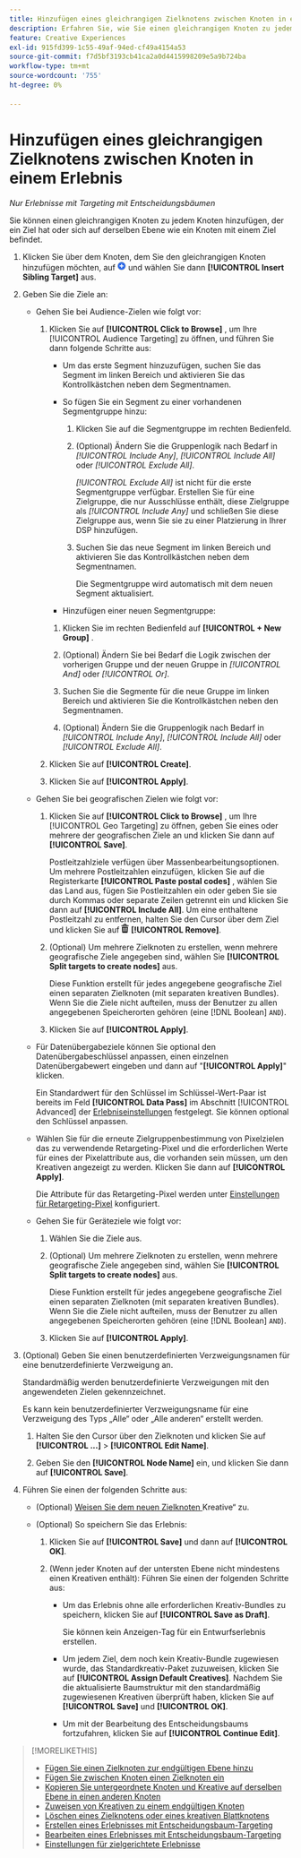 ```yaml
---
title: Hinzufügen eines gleichrangigen Zielknotens zwischen Knoten in einem Erlebnis
description: Erfahren Sie, wie Sie einen gleichrangigen Knoten zu jedem Knoten hinzufügen, der ein Ziel hat oder sich auf derselben Ebene wie ein Knoten mit einem Ziel befindet.
feature: Creative Experiences
exl-id: 915fd399-1c55-49af-94ed-cf49a4154a53
source-git-commit: f7d5bf3193cb41ca2a0d4415998209e5a9b724ba
workflow-type: tm+mt
source-wordcount: '755'
ht-degree: 0%

---
```


# Hinzufügen eines gleichrangigen Zielknotens zwischen Knoten in einem Erlebnis

*Nur Erlebnisse mit Targeting mit Entscheidungsbäumen*

Sie können einen gleichrangigen Knoten zu jedem Knoten hinzufügen, der ein Ziel hat oder sich auf derselben Ebene wie ein Knoten mit einem Ziel befindet.

<!-- 1. Open the decision tree:

In a new experience

In an existing experience,
 -->

1. Klicken Sie über dem Knoten, dem Sie den gleichrangigen Knoten hinzufügen möchten, auf ![Hinzufügen](/help/creative/assets/add.png "Hinzufügen") und wählen Sie dann **[!UICONTROL Insert Sibling Target]** aus.

1. Geben Sie die Ziele an:

   * Gehen Sie bei Audience-Zielen wie folgt vor:

      1. Klicken Sie auf **[!UICONTROL Click to Browse]** , um Ihre [!UICONTROL Audience Targeting] zu öffnen, und führen Sie dann folgende Schritte aus:

         * Um das erste Segment hinzuzufügen, suchen Sie das Segment im linken Bereich und aktivieren Sie das Kontrollkästchen neben dem Segmentnamen.

         * So fügen Sie ein Segment zu einer vorhandenen Segmentgruppe hinzu:

            1. Klicken Sie auf die Segmentgruppe im rechten Bedienfeld.

            1. (Optional) Ändern Sie die Gruppenlogik nach Bedarf in *[!UICONTROL Include Any]*, *[!UICONTROL Include All]* oder *[!UICONTROL Exclude All]*.

               *[!UICONTROL Exclude All]* ist nicht für die erste Segmentgruppe verfügbar. Erstellen Sie für eine Zielgruppe, die nur Ausschlüsse enthält, diese Zielgruppe als *[!UICONTROL Include Any]* und schließen Sie diese Zielgruppe aus, wenn Sie sie zu einer Platzierung in Ihrer DSP hinzufügen.

            1. Suchen Sie das neue Segment im linken Bereich und aktivieren Sie das Kontrollkästchen neben dem Segmentnamen.

               Die Segmentgruppe wird automatisch mit dem neuen Segment aktualisiert.

         * Hinzufügen einer neuen Segmentgruppe:

         1. Klicken Sie im rechten Bedienfeld auf **[!UICONTROL + New Group]** .

         1. (Optional) Ändern Sie bei Bedarf die Logik zwischen der vorherigen Gruppe und der neuen Gruppe in *[!UICONTROL And]* oder *[!UICONTROL Or]*.

         1. Suchen Sie die Segmente für die neue Gruppe im linken Bereich und aktivieren Sie die Kontrollkästchen neben den Segmentnamen.

         1. (Optional) Ändern Sie die Gruppenlogik nach Bedarf in *[!UICONTROL Include Any]*, *[!UICONTROL Include All]* oder *[!UICONTROL Exclude All]*.

      1. Klicken Sie auf **[!UICONTROL Create]**.

      1. Klicken Sie auf **[!UICONTROL Apply]**.

   * Gehen Sie bei geografischen Zielen wie folgt vor:

      1. Klicken Sie auf **[!UICONTROL Click to Browse]** , um Ihre [!UICONTROL Geo Targeting] zu öffnen, geben Sie eines oder mehrere der geografischen Ziele an und klicken Sie dann auf **[!UICONTROL Save]**.

         Postleitzahlziele verfügen über Massenbearbeitungsoptionen. Um mehrere Postleitzahlen einzufügen, klicken Sie auf die Registerkarte **[!UICONTROL Paste postal codes]** , wählen Sie das Land aus, fügen Sie Postleitzahlen ein oder geben Sie sie durch Kommas oder separate Zeilen getrennt ein und klicken Sie dann auf **[!UICONTROL Include All]**. Um eine enthaltene Postleitzahl zu entfernen, halten Sie den Cursor über dem Ziel und klicken Sie auf ![Entfernen](/help/creative/assets/delete.png "Entfernen") **[!UICONTROL Remove]**.

      1. (Optional) Um mehrere Zielknoten zu erstellen, wenn mehrere geografische Ziele angegeben sind, wählen Sie **[!UICONTROL Split targets to create nodes]** aus.

         Diese Funktion erstellt für jedes angegebene geografische Ziel einen separaten Zielknoten (mit separaten kreativen Bundles). Wenn Sie die Ziele nicht aufteilen, muss der Benutzer zu allen angegebenen Speicherorten gehören (eine [!DNL Boolean] `AND`).

      1. Klicken Sie auf **[!UICONTROL Apply]**.

   * Für Datenübergabeziele können Sie optional den Datenübergabeschlüssel anpassen, einen einzelnen Datenübergabewert eingeben und dann auf &quot;**[!UICONTROL Apply]**&quot; klicken.

     Ein Standardwert für den Schlüssel im Schlüssel-Wert-Paar ist bereits im Feld **[!UICONTROL Data Pass]** im Abschnitt [!UICONTROL Advanced] der [Erlebniseinstellungen](experience-settings-targeting.md) festgelegt. Sie können optional den Schlüssel anpassen.

   * Wählen Sie für die erneute Zielgruppenbestimmung von Pixelzielen das zu verwendende Retargeting-Pixel und die erforderlichen Werte für eines der Pixelattribute aus, die vorhanden sein müssen, um den Kreativen angezeigt zu werden. Klicken Sie dann auf **[!UICONTROL Apply]**.

     Die Attribute für das Retargeting-Pixel werden unter [Einstellungen für Retargeting-Pixel](/help/creative/pixels/retargeting-pixel-manage.md) konfiguriert.

   * Gehen Sie für Geräteziele wie folgt vor:

      1. Wählen Sie die Ziele aus.

      1. (Optional) Um mehrere Zielknoten zu erstellen, wenn mehrere geografische Ziele angegeben sind, wählen Sie **[!UICONTROL Split targets to create nodes]** aus.

         Diese Funktion erstellt für jedes angegebene geografische Ziel einen separaten Zielknoten (mit separaten kreativen Bundles). Wenn Sie die Ziele nicht aufteilen, muss der Benutzer zu allen angegebenen Speicherorten gehören (eine [!DNL Boolean] `AND`).

      1. Klicken Sie auf **[!UICONTROL Apply]**.

1. (Optional) Geben Sie einen benutzerdefinierten Verzweigungsnamen für eine benutzerdefinierte Verzweigung an.

   Standardmäßig werden benutzerdefinierte Verzweigungen mit den angewendeten Zielen gekennzeichnet.

   Es kann kein benutzerdefinierter Verzweigungsname für eine Verzweigung des Typs „Alle“ oder „Alle anderen“ erstellt werden.

   1. Halten Sie den Cursor über den Zielknoten und klicken Sie auf **[!UICONTROL ...]** > **[!UICONTROL Edit Name]**.

   1. Geben Sie den **[!UICONTROL Node Name]** ein, und klicken Sie dann auf **[!UICONTROL Save]**.

1. Führen Sie einen der folgenden Schritte aus:

   * (Optional) [Weisen Sie dem neuen Zielknoten ](experience-assign-creative-bundles.md)Kreative“ zu.

   * (Optional) So speichern Sie das Erlebnis:

      1. Klicken Sie auf **[!UICONTROL Save]** und dann auf **[!UICONTROL OK]**.

      1. (Wenn jeder Knoten auf der untersten Ebene nicht mindestens einen Kreativen enthält): Führen Sie einen der folgenden Schritte aus:

         * Um das Erlebnis ohne alle erforderlichen Kreativ-Bundles zu speichern, klicken Sie auf **[!UICONTROL Save as Draft]**.

           Sie können kein Anzeigen-Tag für ein Entwurfserlebnis erstellen.

         * Um jedem Ziel, dem noch kein Kreativ-Bundle zugewiesen wurde, das Standardkreativ-Paket zuzuweisen, klicken Sie auf **[!UICONTROL Assign Default Creatives]**. Nachdem Sie die aktualisierte Baumstruktur mit den standardmäßig zugewiesenen Kreativen überprüft haben, klicken Sie auf **[!UICONTROL Save]** und **[!UICONTROL OK]**.

         * Um mit der Bearbeitung des Entscheidungsbaums fortzufahren, klicken Sie auf **[!UICONTROL Continue Edit]**.

>[!MORELIKETHIS]
>
>* [Fügen Sie einen Zielknoten zur endgültigen Ebene hinzu](experience-target-node-add-final.md)
>* [Fügen Sie zwischen Knoten einen Zielknoten ein](experience-target-node-add-inner.md)
>* [Kopieren Sie untergeordnete Knoten und Kreative auf derselben Ebene in einen anderen Knoten](experience-target-node-copy.md)
>* [Zuweisen von Kreativen zu einem endgültigen Knoten](experience-assign-creative-bundles.md)
>* [Löschen eines Zielknotens oder eines kreativen Blattknotens](/help/creative/experiences/experience-target-node-delete.md)
>* [Erstellen eines Erlebnisses mit Entscheidungsbaum-Targeting](experience-create-targeting.md)
>* [Bearbeiten eines Erlebnisses mit Entscheidungsbaum-Targeting](experience-edit-targeting.md)
>* [Einstellungen für zielgerichtete Erlebnisse](experience-settings-targeting.md)
